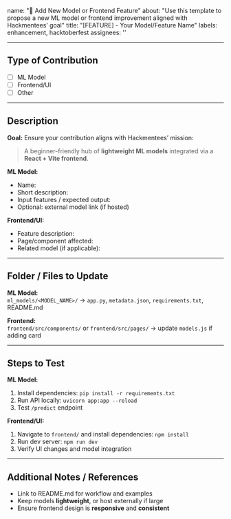 name: "🚀 Add New Model or Frontend Feature"
about: "Use this template to propose a new ML model or frontend improvement aligned with Hackmentees’ goal"
title: "[FEATURE] - Your Model/Feature Name"
labels: enhancement, hacktoberfest
assignees: ''

---

## Type of Contribution
- [ ] ML Model
- [ ] Frontend/UI
- [ ] Other

---

## Description
**Goal:** Ensure your contribution aligns with Hackmentees’ mission:  
> A beginner-friendly hub of **lightweight ML models** integrated via a **React + Vite frontend**.

**ML Model:**  
- Name:  
- Short description:  
- Input features / expected output:  
- Optional: external model link (if hosted)

**Frontend/UI:**  
- Feature description:  
- Page/component affected:  
- Related model (if applicable):  

---

## Folder / Files to Update
**ML Model:**  
`ml_models/<MODEL_NAME>/` → `app.py`, `metadata.json`, `requirements.txt`, README.md  

**Frontend:**  
`frontend/src/components/` or `frontend/src/pages/` → update `models.js` if adding card  

---

## Steps to Test
**ML Model:**  
1. Install dependencies: `pip install -r requirements.txt`  
2. Run API locally: `uvicorn app:app --reload`  
3. Test `/predict` endpoint  

**Frontend/UI:**  
1. Navigate to `frontend/` and install dependencies: `npm install`  
2. Run dev server: `npm run dev`  
3. Verify UI changes and model integration  

---

## Additional Notes / References
- Link to README.md for workflow and examples  
- Keep models **lightweight**, or host externally if large  
- Ensure frontend design is **responsive** and **consistent**
